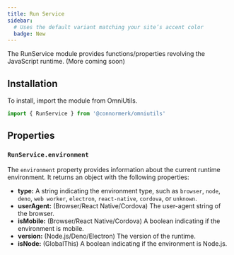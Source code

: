 ```yaml
---
title: Run Service
sidebar:
  # Uses the default variant matching your site’s accent color
  badge: New
---
```


The RunService module provides functions/properties revolving the JavaScript runtime.
(More coming soon)

## Installation
To install, import the module from OmniUtils.
```javascript
import { RunService } from '@connormerk/omniutils'
```

## Properties

### `RunService.environment`
The `environment` property provides information about the current runtime environment. It returns an object with the following properties:

* **type:** A string indicating the environment type, such as `browser`, `node`, `deno`, `web worker`, `electron`, `react-native`, `cordova`, or `unknown`.
* **userAgent:** (Browser/React Native/Cordova) The user-agent string of the browser.
* **isMobile:** (Browser/React Native/Cordova) A boolean indicating if the environment is mobile.
* **version:** (Node.js/Deno/Electron) The version of the runtime.
* **isNode:** (GlobalThis) A boolean indicating if the environment is Node.js.
